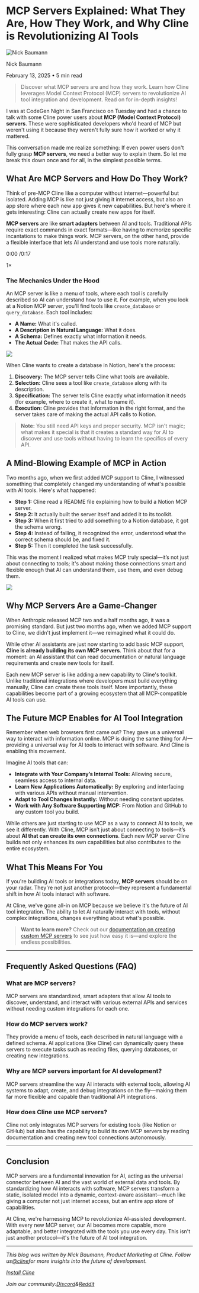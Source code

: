 # MCP Servers Explained: What They Are, How They Work, and Why Cline is Revolutionizing AI Tools

![Nick Baumann](/_next/image?url=https%3A%2F%2Fcline.ghost.io%2Fcontent%2Fimages%2F2025%2F01%2FProfilePicture.jpg&w=96&q=75)

Nick Baumann

February 13, 2025 • 5 min read

> Discover what MCP servers are and how they work. Learn how Cline leverages Model Context Protocol (MCP) servers to revolutionize AI tool integration and development. Read on for in-depth insights!

I was at CodeGen Night in San Francisco on Tuesday and had a chance to talk with some Cline power users about **MCP (Model Context Protocol) servers**. These were sophisticated developers who'd heard of MCP but weren't using it because they weren't fully sure how it worked or why it mattered.

This conversation made me realize something: If even power users don't fully grasp **MCP servers**, we need a better way to explain them. So let me break this down once and for all, in the simplest possible terms.

## What Are MCP Servers and How Do They Work?

Think of pre-MCP Cline like a computer without internet—powerful but isolated. Adding MCP is like not just giving it internet access, but also an app store where each new app gives it new capabilities. But here's where it gets interesting: Cline can actually create new apps for itself.

**MCP servers** are like **smart adapters** between AI and tools. Traditional APIs require exact commands in exact formats—like having to memorize specific incantations to make things work. MCP servers, on the other hand, provide a flexible interface that lets AI understand and use tools more naturally.

0:00
/0:17

1×

### The Mechanics Under the Hood

An MCP server is like a menu of tools, where each tool is carefully described so AI can understand how to use it. For example, when you look at a Notion MCP server, you'll find tools like `create_database` or `query_database`. Each tool includes:

* **A Name:** What it's called.
* **A Description in Natural Language:** What it does.
* **A Schema:** Defines exactly what information it needs.
* **The Actual Code:** That makes the API calls.

![](https://cline.ghost.io/content/images/2025/02/image-25.png)

When Cline wants to create a database in Notion, here's the process:

1. **Discovery:**
   The MCP server tells Cline what tools are available.
2. **Selection:**
   Cline sees a tool like `create_database` along with its description.
3. **Specification:**
   The server tells Cline exactly what information it needs (for example, where to create it, what to name it).
4. **Execution:**
   Cline provides that information in the right format, and the server takes care of making the actual API calls to Notion.

> **Note:** You still need API keys and proper security. MCP isn't magic; what makes it special is that it creates a standard way for AI to discover and use tools without having to learn the specifics of every API.

## A Mind-Blowing Example of MCP in Action

Two months ago, when we first added MCP support to Cline, I witnessed something that completely changed my understanding of what's possible with AI tools. Here's what happened:

* **Step 1:**
  Cline read a README file explaining how to build a Notion MCP server.
* **Step 2:**
  It actually built the server itself and added it to its toolkit.
* **Step 3:**
  When it first tried to add something to a Notion database, it got the schema wrong.
* **Step 4:**
  Instead of failing, it recognized the error, understood what the correct schema should be, and fixed it.
* **Step 5:**
  Then it completed the task successfully.

This was the moment I realized what makes MCP truly special—it’s not just about connecting to tools; it's about making those connections smart and flexible enough that AI can understand them, use them, and even debug them.

![](https://cline.ghost.io/content/images/2025/02/image-26.png)
## Why MCP Servers Are a Game-Changer

When Anthropic released MCP two and a half months ago, it was a promising standard. But just two months ago, when we added MCP support to Cline, we didn't just implement it—we reimagined what it could do.

While other AI assistants are just now starting to add basic MCP support, **Cline is already building its own MCP servers**. Think about that for a moment: an AI assistant that can read documentation or natural language requirements and create new tools for itself.

Each new MCP server is like adding a new capability to Cline's toolkit. Unlike traditional integrations where developers must build everything manually, Cline can create these tools itself. More importantly, these capabilities become part of a growing ecosystem that all MCP-compatible AI tools can use.

## The Future MCP Enables for AI Tool Integration

Remember when web browsers first came out? They gave us a universal way to interact with information online. MCP is doing the same thing for AI—providing a universal way for AI tools to interact with software. And Cline is enabling this movement.

Imagine AI tools that can:

* **Integrate with Your Company’s Internal Tools:**
  Allowing secure, seamless access to internal data.
* **Learn New Applications Automatically:**
  By exploring and interfacing with various APIs without manual intervention.
* **Adapt to Tool Changes Instantly:**
  Without needing constant updates.
* **Work with Any Software Supporting MCP:**
  From Notion and GitHub to any custom tool you build.

While others are just starting to use MCP as a way to connect AI to tools, we see it differently. With Cline, MCP isn’t just about connecting to tools—it’s about **AI that can create its own connections**. Each new MCP server Cline builds not only enhances its own capabilities but also contributes to the entire ecosystem.

## What This Means For You

If you're building AI tools or integrations today, **MCP servers** should be on your radar. They're not just another protocol—they represent a fundamental shift in how AI tools interact with software.

At Cline, we've gone all-in on MCP because we believe it's the future of AI tool integration. The ability to let AI naturally interact with tools, without complex integrations, changes everything about what's possible.

> **Want to learn more?**
> Check out our [documentation on creating custom MCP servers](https://docs.cline.bot/mcp-servers/mcp-server-from-scratch?ref=cline.ghost.io) to see just how easy it is—and explore the endless possibilities.

---

## Frequently Asked Questions (FAQ)

### What are MCP servers?

MCP servers are standardized, smart adapters that allow AI tools to discover, understand, and interact with various external APIs and services without needing custom integrations for each one.

### How do MCP servers work?

They provide a menu of tools, each described in natural language with a defined schema. AI applications (like Cline) can dynamically query these servers to execute tasks such as reading files, querying databases, or creating new integrations.

### Why are MCP servers important for AI development?

MCP servers streamline the way AI interacts with external tools, allowing AI systems to adapt, create, and debug integrations on the fly—making them far more flexible and capable than traditional API integrations.

### How does Cline use MCP servers?

Cline not only integrates MCP servers for existing tools (like Notion or GitHub) but also has the capability to build its own MCP servers by reading documentation and creating new tool connections autonomously.

---

## Conclusion

MCP servers are a fundamental innovation for AI, acting as the universal connector between AI and the vast world of external data and tools. By standardizing how AI interacts with software, MCP servers transform a static, isolated model into a dynamic, context-aware assistant—much like giving a computer not just internet access, but an entire app store of capabilities.

At Cline, we're harnessing MCP to revolutionize AI-assisted development. With every new MCP server, our AI becomes more capable, more adaptable, and better integrated with the tools you use every day. This isn't just another protocol—it's the future of AI tool integration.

---

*This blog was written by Nick Baumann, Product Marketing at Cline. Follow us*[*@cline*](https://twitter.com/cline?ref=cline.ghost.io)*for more insights into the future of development.*

[*Install Cline*](https://marketplace.visualstudio.com/items?itemName=saoudrizwan.claude-dev&ref=cline.ghost.io)

*Join our community:*[*Discord*](https://discord.gg/cline?ref=cline.ghost.io)*&*[*Reddit*](https://reddit.com/r/cline?ref=cline.ghost.io)

